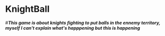 # KnightBall



#***This game is about knights fighting to put balls in the ennemy territory, myself I can't explain what's happpening but this is happening*** 
